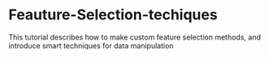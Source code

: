 # Feauture-Selection-techiques
This tutorial describes how to make custom feature selection methods, and introduce smart techniques for data manipulation

